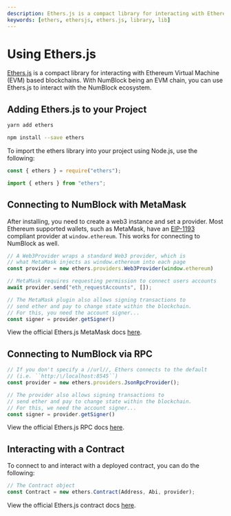 ```yaml
---
description: Ethers.js is a compact library for interacting with Ethereum Virtual Machine (EVM) based blockchains. With NumBlock being an EVM chain, you can use Ethers.js to interact with the NumBlock ecosystem.
keywords: [ethers, ethersjs, ethers.js, library, lib]
---
```


# Using Ethers.js

[Ethers.js](https://docs.ethers.io/v5/) is a compact library for interacting with Ethereum Virtual Machine (EVM) based blockchains. With NumBlock being an EVM chain, you can use Ethers.js to interact with the NumBlock ecosystem.

## Adding Ethers.js to your Project

<Tabs groupId="package-manager">
<TabItem value="yarn" label="yarn">

```bash
yarn add ethers
```
</TabItem>

<TabItem value="npm" label="npm">

```bash
npm install --save ethers
```
</TabItem>

</Tabs>

To import the ethers library into your project using Node.js, use the following:

```js
const { ethers } = require("ethers");
```

```js
import { ethers } from "ethers";
```

## Connecting to NumBlock with MetaMask

After installing, you need to create a web3 instance and set a provider. Most Ethereum supported wallets, such as MetaMask, have an [EIP-1193](https://eips.ethereum.org/EIPS/eip-1193) compliant provider at `window.ethereum`. This works for connecting to NumBlock as well. 

```js
// A Web3Provider wraps a standard Web3 provider, which is
// what MetaMask injects as window.ethereum into each page
const provider = new ethers.providers.Web3Provider(window.ethereum)

// MetaMask requires requesting permission to connect users accounts
await provider.send("eth_requestAccounts", []);

// The MetaMask plugin also allows signing transactions to
// send ether and pay to change state within the blockchain.
// For this, you need the account signer...
const signer = provider.getSigner()
```
View the official Ethers.js MetaMask docs [here](https://docs.ethers.io/v5/getting-started/#getting-started--connecting).

## Connecting to NumBlock via RPC

```js
// If you don't specify a //url//, Ethers connects to the default 
// (i.e. ``http:/\/localhost:8545``)
const provider = new ethers.providers.JsonRpcProvider();

// The provider also allows signing transactions to
// send ether and pay to change state within the blockchain.
// For this, we need the account signer...
const signer = provider.getSigner()
```

View the official Ethers.js RPC docs [here](https://docs.ethers.io/v5/getting-started/#getting-started--connecting-rpc).

## Interacting with a Contract

To connect to and interact with a deployed contract, you can do the following:
```js
// The Contract object
const Contract = new ethers.Contract(Address, Abi, provider);
```
View the official Ethers.js contract docs [here](https://docs.ethers.io/v5/getting-started/#getting-started--contracts).
